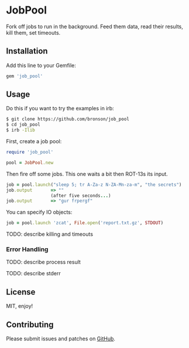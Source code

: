 # JobPool

Fork off jobs to run in the background.  Feed them data, read their results, kill them, set timeouts.


## Installation

Add this line to your Gemfile:

```ruby
gem 'job_pool'
```

## Usage

Do this if you want to try the examples in irb:

```bash
$ git clone https://github.com/bronson/job_pool
$ cd job_pool
$ irb -Ilib
```

First, create a job pool:

```ruby
require 'job_pool'

pool = JobPool.new
```

Then fire off some jobs.  This one waits a bit then ROT-13s its input.

```ruby
job = pool.launch("sleep 5; tr A-Za-z N-ZA-Mn-za-m", "the secrets")
job.output       => ""
                 (after five seconds...)
job.output       => "gur frpergf"
```

You can specify IO objects:

```ruby
job = pool.launch 'zcat', File.open('report.txt.gz', STDOUT)
```

TODO: describe killing and timeouts


### Error Handling

TODO: describe process result

TODO: describe stderr


## License

MIT, enjoy!


## Contributing

Please submit issues and patches on
[GitHub](https://github.com/bronson/job_pool/).
